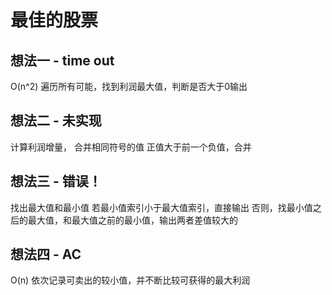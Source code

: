 # 最佳的股票

## 想法一 - time out

O(n^2)
遍历所有可能，找到利润最大值，判断是否大于0输出



## 想法二 - 未实现

计算利润增量，
合并相同符号的值
正值大于前一个负值，合并

## 想法三 - 错误！

找出最大值和最小值
若最小值索引小于最大值索引，直接输出
否则，找最小值之后的最大值，和最大值之前的最小值，输出两者差值较大的

## 想法四 - AC 

O(n)
依次记录可卖出的较小值，并不断比较可获得的最大利润